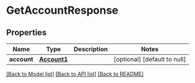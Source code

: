 # GetAccountResponse
## Properties

| Name | Type | Description | Notes |
|------------ | ------------- | ------------- | -------------|
| **account** | [**Account1**](Account1.md) |  | [optional] [default to null] |

[[Back to Model list]](../README.md#documentation-for-models) [[Back to API list]](../README.md#documentation-for-api-endpoints) [[Back to README]](../README.md)

